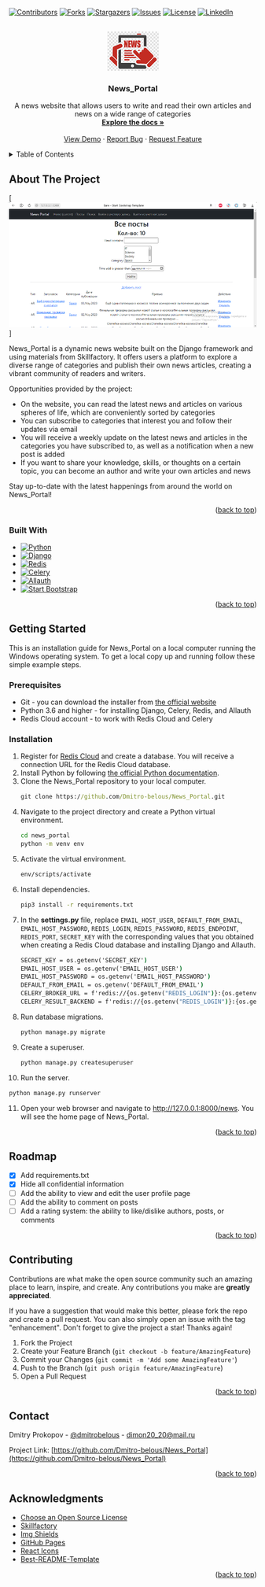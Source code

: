 <a name="readme-top"></a>



<!-- PROJECT SHIELDS -->
[![Contributors][contributors-shield]][contributors-url]
[![Forks][forks-shield]][forks-url]
[![Stargazers][stars-shield]][stars-url]
[![Issues][issues-shield]][issues-url]
[![License][license-shield]][license-url]
[![LinkedIn][linkedin-shield]][linkedin-url]



<!-- PROJECT LOGO -->
<br />
<div align="center">
  <a href="https://github.com/othneildrew/Best-README-Template">
    <img src="images/mylogo.png" alt="Logo" width="105" height="80">
  </a>

  <h3 align="center">News_Portal</h3>

  <p align="center">
    A news website that allows users to write and read their own articles and news on a wide range of categories
    <br />
    <a href="https://github.com/Dmitro-belous/News_Portal"><strong>Explore the docs »</strong></a>
    <br />
    <br />
    <a href="https://github.com/Dmitro-belous/News_Portal">View Demo</a>
    ·
    <a href="https://github.com/Dmitro-belous/News_Portal/issues">Report Bug</a>
    ·
    <a href="https://github.com/Dmitro-belous/News_Portal/issues">Request Feature</a>
  </p>
</div>



<!-- TABLE OF CONTENTS -->
<details>
  <summary>Table of Contents</summary>
  <ol>
    <li>
      <a href="#about-the-project">About The Project</a>
      <ul>
        <li><a href="#built-with">Built With</a></li>
      </ul>
    </li>
    <li>
      <a href="#getting-started">Getting Started</a>
      <ul>
        <li><a href="#prerequisites">Prerequisites</a></li>
        <li><a href="#installation">Installation</a></li>
      </ul>
    </li>
    <li><a href="#roadmap">Roadmap</a></li>
    <li><a href="#contributing">Contributing</a></li>
    <li><a href="#contact">Contact</a></li>
    <li><a href="#acknowledgments">Acknowledgments</a></li>
  </ol>
</details>



<!-- ABOUT THE PROJECT -->
## About The Project

[![Product Name Screen Shot][product-screenshot]]

News_Portal is a dynamic news website built on the Django framework and using materials from Skillfactory. It offers users a platform to explore a diverse range of categories and publish their own news articles, creating a vibrant community of readers and writers.

Opportunities provided by the project:
* On the website, you can read the latest news and articles on various spheres of life, which are conveniently sorted by categories
* You can subscribe to categories that interest you and follow their updates via email
* You will receive a weekly update on the latest news and articles in the categories you have subscribed to, as well as a notification when a new post is added
* If you want to share your knowledge, skills, or thoughts on a certain topic, you can become an author and write your own articles and news

Stay up-to-date with the latest happenings from around the world on News_Portal!

<p align="right">(<a href="#readme-top">back to top</a>)</p>



### Built With

* [![Python][PythonBadge]][Python-url]
* [![Django][DjangoBadge]][Django-url]
* [![Redis][RedisCloudBadge]][RedisCloudUrl]
* [![Celery][CeleryBadge]][Celery-url]
* [![Allauth][AllauthBadge]][Allauth-url]
* [![Start Bootstrap][SBBadge]][SBUrl]

<p align="right">(<a href="#readme-top">back to top</a>)</p>



<!-- GETTING STARTED -->
## Getting Started

This is an installation guide for News_Portal on a local computer running the Windows operating system.
To get a local copy up and running follow these simple example steps.

### Prerequisites

* Git - you can download the installer from <a href="https://git-scm.com/downloads">the official website</a>
* Python 3.6 and higher - for installing Django, Celery, Redis, and Allauth
* Redis Cloud account - to work with Redis Cloud and Celery

### Installation

1. Register for <a href="https://redis.com/try-free/">Redis Cloud</a> and create a database. You will receive a connection URL for the Redis Cloud database.
2. Install Python by following <a href="https://www.python.org/downloads/windows/">the official Python documentation</a>.
3. Clone the News_Portal repository to your local computer.
   ```cmd
   git clone https://github.com/Dmitro-belous/News_Portal.git
   ```
4. Navigate to the project directory and create a Python virtual environment.
   ```cmd
   cd news_portal
   python -m venv env
   ```
5. Activate the virtual environment.
   ```cmd
   env/scripts/activate
   ```
6. Install dependencies.
   ```cmd
   pip3 install -r requirements.txt
   ```
7. In the **settings.py** file, replace `EMAIL_HOST_USER`, `DEFAULT_FROM_EMAIL`, `EMAIL_HOST_PASSWORD`, `REDIS_LOGIN`, `REDIS_PASSWORD`, `REDIS_ENDPOINT`, `REDIS_PORT`, `SECRET_KEY` with the corresponding values that you obtained when creating a Redis Cloud database and installing Django and Allauth.
   ```cmd
   SECRET_KEY = os.getenv('SECRET_KEY')
   EMAIL_HOST_USER = os.getenv('EMAIL_HOST_USER')
   EMAIL_HOST_PASSWORD = os.getenv('EMAIL_HOST_PASSWORD')
   DEFAULT_FROM_EMAIL = os.getenv('DEFAULT_FROM_EMAIL')
   CELERY_BROKER_URL = f'redis://{os.getenv("REDIS_LOGIN")}:{os.getenv("REDIS_PASSWORD")}@{os.getenv("REDIS_ENDPOINT")}:{os.getenv("REDIS_PORT")}'
   CELERY_RESULT_BACKEND = f'redis://{os.getenv("REDIS_LOGIN")}:{os.getenv("REDIS_PASSWORD")}@{os.getenv("REDIS_ENDPOINT")}:{os.getenv("REDIS_PORT")}'
   ```
8. Run database migrations.
   ```cmd
   python manage.py migrate
   ```
9. Create a superuser.
   ```cmd
   python manage.py createsuperuser
   ```
10. Run the server.
   ```cmd
   python manage.py runserver
   ``` 
11. Open your web browser and navigate to http://127.0.0.1:8000/news. You will see the home page of News_Portal.

<p align="right">(<a href="#readme-top">back to top</a>)</p>



<!-- ROADMAP -->
## Roadmap

- [x] Add requirements.txt
- [x] Hide all confidential information
- [ ] Add the ability to view and edit the user profile page
- [ ] Add the ability to comment on posts
- [ ] Add a rating system: the ability to like/dislike authors, posts, or comments

<p align="right">(<a href="#readme-top">back to top</a>)</p>



<!-- CONTRIBUTING -->
## Contributing

Contributions are what make the open source community such an amazing place to learn, inspire, and create. Any contributions you make are **greatly appreciated**.

If you have a suggestion that would make this better, please fork the repo and create a pull request. You can also simply open an issue with the tag "enhancement".
Don't forget to give the project a star! Thanks again!

1. Fork the Project
2. Create your Feature Branch (`git checkout -b feature/AmazingFeature`)
3. Commit your Changes (`git commit -m 'Add some AmazingFeature'`)
4. Push to the Branch (`git push origin feature/AmazingFeature`)
5. Open a Pull Request

<p align="right">(<a href="#readme-top">back to top</a>)</p>



<!-- CONTACT -->
## Contact

Dmitry Prokopov - [@dmitrobelous](https://twitter.com/dmitrobelous) - dimon20_20@mail.ru

Project Link: [https://github.com/Dmitro-belous/News_Portal](https://github.com/Dmitro-belous/News_Portal)

<p align="right">(<a href="#readme-top">back to top</a>)</p>



<!-- ACKNOWLEDGMENTS -->
## Acknowledgments

* [Choose an Open Source License](https://choosealicense.com)
* [Skillfactory](https://apps.skillfactory.ru)
* [Img Shields](https://shields.io)
* [GitHub Pages](https://pages.github.com)
* [React Icons](https://react-icons.github.io/react-icons/search)
* [Best-README-Template](https://github.com/othneildrew/Best-README-Template)

<p align="right">(<a href="#readme-top">back to top</a>)</p>



<!-- MARKDOWN LINKS & IMAGES -->
<!-- https://www.markdownguide.org/basic-syntax/#reference-style-links -->
[contributors-shield]: https://img.shields.io/github/contributors/Dmitro-belous/News_Portal.svg?style=for-the-badge
[contributors-url]: https://github.com/Dmitro-belous/News_Portal/graphs/contributors
[forks-shield]: https://img.shields.io/github/forks/Dmitro-belous/News_Portal.svg?style=for-the-badge
[forks-url]: https://github.com/Dmitro-belous/News_Portal/network/members
[stars-shield]: https://img.shields.io/github/stars/Dmitro-belous/News_Portal.svg?style=for-the-badge
[stars-url]: https://github.com/Dmitro-belous/News_Portal/stargazers
[issues-shield]: https://img.shields.io/github/issues/Dmitro-belous/News_Portal.svg?style=for-the-badge
[issues-url]: https://github.com/Dmitro-belous/News_Portal/issues
[license-shield]: https://img.shields.io/github/license/Dmitro-belous/News_Portal.svg?style=for-the-badge
[license-url]: https://github.com/Dmitro-belous/News_Portal/blob/master/LICENSE.txt
[linkedin-shield]: https://img.shields.io/badge/-LinkedIn-black.svg?style=for-the-badge&logo=linkedin&colorB=555
[linkedin-url]: https://linkedin.com/in/Dmitro-belous
[product-screenshot]: images/screenshot.png
[PythonBadge]: https://img.shields.io/badge/Python-3776AB?style=for-the-badge&logo=python&logoColor=white
[Python-url]: https://www.python.org/
[DjangoBadge]: https://img.shields.io/badge/Django-092E20?style=for-the-badge&logo=django&logoColor=white
[Django-url]: https://djangoproject.com/
[RedisCloudBadge]: https://img.shields.io/badge/Redis-DC382D?style=for-the-badge&logo=redis&logoColor=white
[RedisCloudUrl]: https://redislabs.com/redis-enterprise-cloud/
[CeleryBadge]: https://img.shields.io/badge/Celery-37814A?style=for-the-badge&logo=celery&logoColor=white
[Celery-url]: http://www.celeryproject.org/
[AllauthBadge]: https://img.shields.io/badge/Django%20Allauth-6D4F9D?style=for-the-badge&logo=django&logoColor=61DAFB
[Allauth-url]: https://django-allauth.readthedocs.io/en/latest/
[SBBadge]: https://img.shields.io/badge/Start%20Bootstrap-FFA500?style=for-the-badge&logo=start-bootstrap&logoColor=white
[SBUrl]: https://startbootstrap.com/
